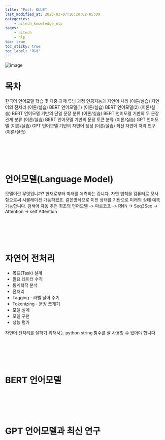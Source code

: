 ```yaml
---
title: "Post: KLUE"
last_modified_at: 2023-03-07T16:20:02-05:00
categories:
    - aitech_knowledge_nlp
tages:
    - aitech
    - nlp
toc: true
toc_sticky: true
toc_label: "목차"
---
```



![image](../../../image/aitech.png)

# 목차

한국어 언어모델 학습 및 다중 과제 튜닝 과정
인공지능과 자연어 처리 (이론/실습)
자연어의 전처리 (이론/실습)
BERT 언어모델(1) (이론/실습)
BERT 언어모델(2) (이론/실습)
BERT 언어모델 기반의 단일 문장 분류 (이론/실습)
BERT 언어모델 기반의 두 문장 관계 분류 (이론/실습)
BERT 언어모델 기반의 문장 토큰 분류 (이론/실습)
GPT 언어모델 (이론/실습)
GPT 언어모델 기반의 자연어 생성 (이론/실습)
최신 자연어 처리 연구 (이론/실습)

<br><br><br><br>

# 언어모델(Language Model)
모델이란 무엇입니까?  현재로부터 미래를 예측하는 겁니다.  자연 법칙을 컴퓨터로 모사함으로써 시물레이션 가능하겠죠.  같은방식으로 이전 상태를 기반으로 미래의 상태 예측 가능합니다. 검색어 자동 추천
최초의 언어모델 -> 마르코프 -> RNN -> Seq2Seq -> Attention -> self Attention

<br><br><br><br>

# 자연어 전처리
- 목표(Task) 설계
- 필요 데이터 수직
- 통계학적 분석
- 전처리
- Tagging - 라벨 달아 주기
- Tokenizing - 문장 쪼개기
- 모델 설계
- 모델 구현
- 성능 평가

자연어 전처리를 잘하기 위해서는 python string 함수를 잘 사용할 수 있어야 합니다.

<br><br><br><br>

# BERT 언어모델

<br><br><br><br>

# GPT 언어모델과 최신 연구

